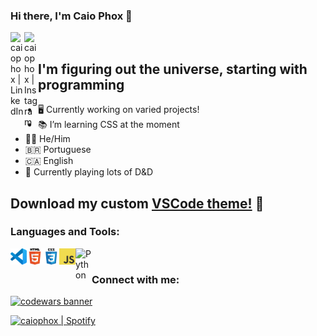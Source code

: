 ### Hi there, I'm Caio Phox 🦊

[<img align="left" alt="caiophox | LinkedIn" width="22px" src="https://github.com/gauravghongde/social-icons/blob/master/SVG/Color/LinkedIN.svg" />][linkedin]
[<img align="left" alt="caiophox | Instagram" width="22px" src="https://github.com/gauravghongde/social-icons/blob/master/SVG/Color/Instagram.svg" />][instagram]

<br />

## I'm figuring out the universe, starting with programming

- 🖥 Currently working on varied projects!
- 📚 I’m learning CSS at the moment
- 🏳️‍🌈 He/Him
- 🇧🇷 Portuguese
- 🇨🇦 English
- 🐲 Currently playing lots of D&D

## Download my custom [VSCode theme!](https://marketplace.visualstudio.com/items?itemName=PhoxPublishings.phoxtheme-darker) 🎴
### Languages and Tools:

<img align="left" alt="Visual Studio Code" width="26px" src="https://raw.githubusercontent.com/github/explore/80688e429a7d4ef2fca1e82350fe8e3517d3494d/topics/visual-studio-code/visual-studio-code.png"/>

<img align="left" alt="HTML5" width="26px" src="https://raw.githubusercontent.com/github/explore/80688e429a7d4ef2fca1e82350fe8e3517d3494d/topics/html/html.png"/>

<img align="left" alt="CSS3" width="26px" src="https://raw.githubusercontent.com/github/explore/80688e429a7d4ef2fca1e82350fe8e3517d3494d/topics/css/css.png" />

<img align="left" alt="JavaScript" width="26px" src="https://raw.githubusercontent.com/github/explore/80688e429a7d4ef2fca1e82350fe8e3517d3494d/topics/javascript/javascript.png" />

<img align="left" alt="Python" width="26px" src="https://raw.githubusercontent.com/jmnote/z-icons/master/svg/python.svg" />

<br />

### Connect with me:

<a href="https://www.codewars.com/users/caiophox"><img alt="codewars banner" src="https://www.codewars.com/users/caiophox/badges/large"></a>

<a href="https://open.spotify.com/user/caiophox?si=10aa854e9ef4494a"><img alt="caiophox | Spotify" src="https://img.shields.io/badge/Spotify-%F0%9F%8E%B5-1DB954"></a>

[linkedin]: https://www.linkedin.com/in/caiophox/
[instagram]: https://www.instagram.com/caiophox/
